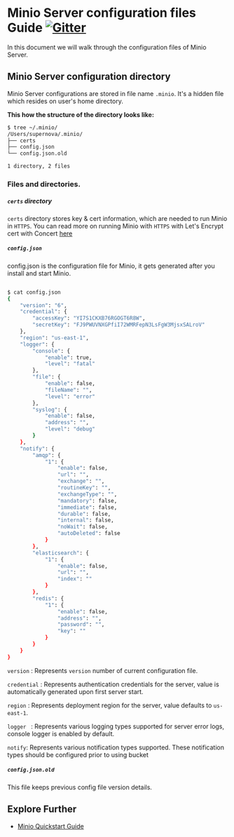 # Minio Server configuration files Guide [![Gitter](https://badges.gitter.im/Join%20Chat.svg)](https://gitter.im/minio/minio?utm_source=badge&utm_medium=badge&utm_campaign=pr-badge&utm_content=badge)

In this document we will walk through the configuration files of Minio Server.

## Minio Server configuration directory
Minio Server configurations are stored in file name ``.minio``.  It's a hidden file which resides on user's home directory.

**This how the structure of the directory looks like:**

```sh
$ tree ~/.minio/
/Users/supernova/.minio/
├── certs
├── config.json
└── config.json.old

1 directory, 2 files
```
### Files and directories.

##### ``certs`` directory 
``certs`` directory stores key & cert information, which are needed to run Minio in ``HTTPS``. You can read more on running Minio with ``HTTPS`` with Let's Encrypt cert with Concert [here](https://docs.minio.io/docs/generate-let-s-encypt-certificate-using-concert-for-minio) 

##### ``config.json``
config.json is the configuration file for Minio, it gets generated after you install and start Minio.

```sh

$ cat config.json
{
	"version": "6",
	"credential": {
		"accessKey": "YI7S1CKXB76RGOGT6R8W",
		"secretKey": "FJ9PWUVNXGPfiI72WMRFepN3LsFgW3MjsxSALroV"
	},
	"region": "us-east-1",
	"logger": {
		"console": {
			"enable": true,
			"level": "fatal"
		},
		"file": {
			"enable": false,
			"fileName": "",
			"level": "error"
		},
		"syslog": {
			"enable": false,
			"address": "",
			"level": "debug"
		}
	},
	"notify": {
		"amqp": {
			"1": {
				"enable": false,
				"url": "",
				"exchange": "",
				"routineKey": "",
				"exchangeType": "",
				"mandatory": false,
				"immediate": false,
				"durable": false,
				"internal": false,
				"noWait": false,
				"autoDeleted": false
			}
		},
		"elasticsearch": {
			"1": {
				"enable": false,
				"url": "",
				"index": ""
			}
		},
		"redis": {
			"1": {
				"enable": false,
				"address": "",
				"password": "",
				"key": ""
			}
		}
	}
}


```

``version`` :  Represents `version` number of current configuration file.

``credential`` :  Represents authentication credentials for the server, value is automatically generated upon first server start.

``region`` :  Represents deployment region for the server,  value defaults to `us-east-1`. 

``logger `` : Represents various logging types supported for server error logs, console logger is enabled by default.

``notify``:  Represents various notification types supported. These notification types should be configured prior to using bucket


##### ``config.json.old``
This file keeps previous config file version details.

## Explore Further
* [Minio Quickstart Guide](https://docs.minio.io/docs/minio-quickstart-guide)





